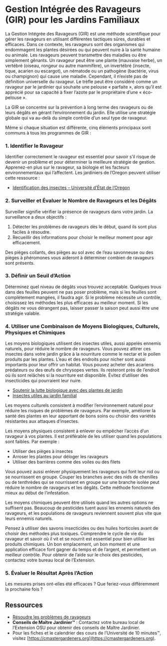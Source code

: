 # Gestion Intégrée des Ravageurs (GIR) pour les Jardins Familiaux

La Gestion Intégrée des Ravageurs (GIR) est une méthode scientifique pour gérer les ravageurs en utilisant différentes tactiques sûres, durables et efficaces. Dans ce contexte, les ravageurs sont des organismes qui endommagent les plantes désirées ou qui peuvent nuire à la santé humaine ou animale. Les ravageurs peuvent transmettre des maladies ou être simplement gênants. Un ravageur peut être une plante (mauvaise herbe), un vertébré (oiseau, rongeur ou autre mammifère), un invertébré (insecte, tique, acarien ou escargot), un nématode ou un pathogène (bactérie, virus ou champignon) qui cause une maladie. Cependant, il n’existe pas de définition universelle du ravageur. Le trèfle peut être considéré comme un ravageur par le jardinier qui souhaite une pelouse « parfaite », alors qu’il est apprécié pour sa capacité à fixer l’azote par le propriétaire d’une « éco-pelouse ».

La GIR se concentre sur la prévention à long terme des ravageurs ou de leurs dégâts en gérant l’environnement du jardin. Elle utilise une stratégie globale qui va au-delà du simple contrôle d’un seul type de ravageur.

Même si chaque situation est différente, cinq éléments principaux sont communs à tous les programmes de GIR :

### 1. Identifier le Ravageur

Identifier correctement le ravageur est essentiel pour savoir s’il risque de devenir un problème et pour déterminer la meilleure stratégie de gestion. Apprenez-en plus sur le ravageur, sa biologie et les facteurs environnementaux qui l’affectent. Les jardiniers de l’Oregon peuvent utiliser cette ressource :

- [Identification des insectes – Université d’État de l’Oregon](https://extension.oregonstate.edu/pests-weeds-diseases/insects/insect-identification)

### 2. Surveiller et Évaluer le Nombre de Ravageurs et les Dégâts

Surveiller signifie vérifier la présence de ravageurs dans votre jardin. La surveillance a deux objectifs :

1. Détecter les problèmes de ravageurs dès le début, quand ils sont plus faciles à résoudre.
2. Recueillir des informations pour choisir le meilleur moment pour agir efficacement.

Des pièges collants, des pièges au sol avec de l’eau savonneuse ou des pièges à phéromones vous aideront à déterminer combien de ravageurs sont présents.

### 3. Définir un Seuil d’Action

Déterminez quel niveau de dégâts vous trouvez acceptable. Quelques trous dans des feuilles peuvent ne pas poser problème, mais si les feuilles sont complètement mangées, il faudra agir. Si le problème nécessite un contrôle, choisissez les méthodes les plus efficaces au meilleur moment. Si les dégâts ne vous dérangent pas, laisser passer la saison peut aussi être une stratégie valable.

### 4. Utiliser une Combinaison de Moyens Biologiques, Culturels, Physiques et Chimiques


Les moyens biologiques utilisent des insectes utiles, aussi appelés ennemis naturels, pour réduire le nombre de ravageurs. Vous pouvez attirer ces insectes dans votre jardin grâce à la nourriture comme le nectar et le pollen produits par les plantes. L’eau et des endroits pour nicher sont aussi importants pour leur offrir un habitat. Vous pouvez acheter des acariens prédateurs ou des œufs de chrysopes vertes. Ils resteront près de l’endroit où ils sont relâchés si la nourriture est disponible. Évitez d’utiliser des insecticides qui pourraient leur nuire.

- [Soutenir la lutte biologique avec des plantes de jardin](https://gardenecology.oregonstate.edu/sites/agscid7/files/gardenecology/gel_brief_2_biocontrol.pdf)
- [Insectes utiles au jardin familial](https://cmastergardeners.files.wordpress.com/2022/02/beneficial-insects.pdf)


Les moyens culturels consistent à modifier l’environnement naturel pour réduire les risques de problèmes de ravageurs. Par exemple, améliorer la santé des plantes en leur apportant de bons soins ou choisir des variétés résistantes aux attaques d’insectes.


Les moyens physiques consistent à enlever ou empêcher l’accès d’un ravageur à vos plantes. Il est préférable de les utiliser quand les populations sont faibles. Par exemple :

- Utiliser des pièges à insectes
- Arroser les plantes pour déloger les ravageurs
- Utiliser des barrières comme des voiles ou des filets

Vous pouvez aussi enlever physiquement les ravageurs qui font leur nid ou se nourrissent en groupe. Couper les branches avec des nids de chenilles ou de tenthrèdes qui se nourrissent en groupe sur une branche isolée peut réduire le nombre de ravageurs et les dégâts. Cette méthode fonctionne mieux au début de l’infestation.


Les moyens chimiques peuvent être utilisés quand les autres options ne suffisent pas. Beaucoup de pesticides tuent aussi les ennemis naturels des ravageurs, et les populations de ravageurs reviennent souvent plus vite que leurs ennemis naturels.

Pensez à utiliser des savons insecticides ou des huiles horticoles avant de choisir des méthodes plus toxiques. Comprendre le cycle de vie du ravageur et savoir où il vit et se nourrit est essentiel pour bien utiliser les produits chimiques. Un bon emplacement, un bon moment et une application efficace font gagner du temps et de l’argent, et permettent un meilleur contrôle. Pour obtenir de l’aide sur le choix des pesticides, contactez votre bureau local de l’Extension.

### 5. Évaluer le Résultat Après l’Action

Les mesures prises ont-elles été efficaces ? Que feriez-vous différemment la prochaine fois ?

## Ressources

- [Résoudre les problèmes de ravageurs](https://solvepestproblems.oregonstate.edu/)
- **Conseils de Maître Jardinier™** : Contactez votre bureau local de l’Extension OSU pour obtenir des conseils de Maître Jardinier.
- Pour les fiches et le calendrier des cours de l’Université de 10 minutes™, visitez [https://cmastergardeners.org](https://cmastergardeners.org).
